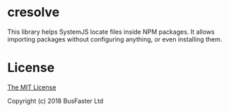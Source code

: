 # cresolve

This library helps SystemJS locate files inside NPM packages.
It allows importing packages without configuring anything, or even installing them.

License
=======

[The MIT License](https://raw.githubusercontent.com/charto/cresolve/master/LICENSE)

Copyright (c) 2018 BusFaster Ltd
